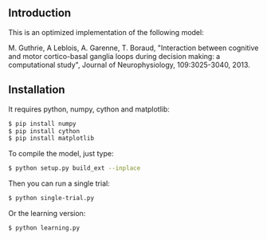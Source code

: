 ## Introduction

This is an optimized implementation of the following model:

  M. Guthrie, A Leblois, A. Garenne, T. Boraud, "Interaction between cognitive
  and motor cortico-basal ganglia loops during decision making: a computational
  study", Journal of Neurophysiology, 109:3025-3040, 2013.


## Installation

It requires python, numpy, cython and matplotlib:

```bash
$ pip install numpy
$ pip install cython
$ pip install matplotlib
```

To compile the model, just type:

```bash
$ python setup.py build_ext --inplace
```

Then you can run a single trial:

```bash
$ python single-trial.py
```

Or the learning version:

```bash
$ python learning.py
```
